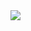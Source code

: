 <img src="https://capsule-render.vercel.app/api?type=waving&color=auto&height=240&section=header&text=Hyewon'sㅤGithub&fontSize=90" />



<!--
**lyuhw1023/lyuhw1023** is a ✨ _special_ ✨ repository because its `README.md` (this file) appears on your GitHub profile.

Here are some ideas to get you started:

- 🔭 I’m currently working on ...
- 🌱 I’m currently learning ...
- 👯 I’m looking to collaborate on ...
- 🤔 I’m looking for help with ...
- 💬 Ask me about ...
- 📫 How to reach me: ...
- 😄 Pronouns: ...
- ⚡ Fun fact: ...
-->

